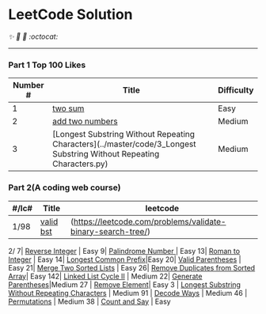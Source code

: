 # LeetCode Solution

_:sparkles: :rocket: :metal: :octocat:_

----
### Part 1 Top 100 Likes 
Number # | Title | Difficulty
--|--------------------|-------------
1| [two sum](../master/notes/1_twosum.md)| Easy
2| [add two numbers](../master/code/2_add_two_numbers.java)| Medium
3| [Longest Substring Without Repeating Characters](../master/code/3_Longest Substring Without Repeating Characters.py)|Medium





### Part 2(A coding web course)
#/lc# | Title | leetcode
----|-------|----------|
1/98|[valid bst](../master/coder%20pro/1_valid_bst.py)|(https://leetcode.com/problems/validate-binary-search-tree/)
2/
7| [Reverse Integer]() | Easy
9| [Palindrome Number ]() | Easy
13| [Roman to Integer]() | Easy
14| [Longest Common Prefix]()|Easy
20| [Valid Parentheses]() | Easy
21| [Merge Two Sorted Lists]() | Easy
26| [Remove Duplicates from Sorted Array]()| Easy
142| [Linked List Cycle II]() | Medium
22| [Generate Parentheses](../master/notes/22_Generate%20Parentheses.md)|Medium
27 | [Remove Element]()| Easy
3 | [Longest Substring Without Repeating Characters](../master/notes/3_Longest%20Substring%20Without%20Repeating%20Characters.md) | Medium
91 | [Decode Ways](../master/notes/91_Decode%20Ways.md) | Medium
46 | [Permutations](../master/notes/46_Permutations.md) | Medium
38 | [Count and Say](../master/notes/38_Count%20and520Say.md) | Easy







<!--
-----------
-----------
### By Topic
#### Array and Matrix
* [200. Number of Islands]()
* 

####  Stack and Queue
*
*

#### Linked List 
*



#### Tree
*



#### DFS BFS
*


#### Two Pointers
*


#### Dynamic Programming
*
*
#### String
*
*
*

#### Top Interviews Question- Hard
*
*
--->

<!---## 剑指offer Java版本
-编号 | 题目 |
--|-------|
-6 | [从尾到头打印链表](../master/剑指offer_java版/6_从尾到头打印链表.md)
-9 | [两个栈实现队列](../master/剑指offer_java版/9_两个栈实现队列.md)
--->
